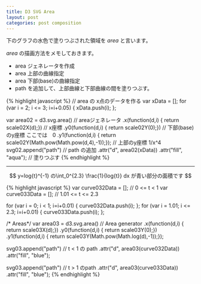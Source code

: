 ```yaml
---
title: D3 SVG Area
layout: post
categories: post composition
---
```


下のグラフの水色で塗りつぶされた領域を *area* と言います。

*area* の描画方法をメモしておきます。
  
<div id="svg02"></div>

  * area ジェネレータを作成
  * area 上部の曲線指定
  * area 下部(base)の曲線指定
  * path を追加して、上部曲線と下部曲線の間を塗りつぶす。

{% highlight javascript %}
// area の x点のデータを作る
var xData = [];
for (var i = 2; i <= 3; i=i+0.05) {
  xData.push(i);
};

var area02 = d3.svg.area() // areaジェネレータ
        .x(function(d,i) { return scale02X(d);})  // x座標
        .y0(function(d,i) { return scale02Y(0);}) // 下部(base)のy座標 ここでは　0
        .y1(function(d,i) { return scale02Y(Math.pow(Math.pow(d,4),-1));}); // 上部のy座標 1/x^4
    svg02.append("path") // path の追加
        .attr("d", area02(xData))
        .attr("fill", "aqua"); // 塗りつぶす
{% endhighlight %}

-----

$$
y=log{t}^{-1} の\int_0^{2.3} \frac{1}{log{t}} dx が青い部分の面積です
$$
<div id="ins03"></div>

{% highlight javascript %}
var curve032Data = []; // 0 <= t < 1
var curve033Data = []; // 1.01 <= t <= 2.3

for (var i = 0; i < 1; i=i+0.01) {
  curve032Data.push(i);
};
for (var i = 1.01; i <= 2.3; i=i+0.01) {
  curve033Data.push(i);
};


/* Areas*/
var area03 = d3.svg.area() // Area generator
        .x(function(d,i) { return scale03X(d);})
        .y0(function(d,i) { return scale03Y(0);})
        .y1(function(d,i) { return scale03Y(Math.pow(Math.log(d),-1));});

svg03.append("path") // t < 1 の path
        .attr("d", area03(curve032Data))
        .attr("fill", "blue");

svg03.append("path") // t > 1 のpath
        .attr("d", area03(curve033Data))
        .attr("fill", "blue");
{% endhighlight %}

<script type="text/javascript" src="http://cdn.mathjax.org/mathjax/latest/MathJax.js?config=TeX-AMS-MML_HTMLorMML"></script>
<script src="http://d3js.org/d3.v3.min.js" charset="utf-8"></script>
<script>

var gHeight = 400;
var gWidth = 600;
/* 積分　*/
var svg02 = d3.select("#svg02").append("svg")
                                 .attr("height",gHeight)
                                 .attr("width",gWidth)
                                 .style("background","black");
var texts = [
  {"x":30,"y":20,"txt":"y"},  
  {"x":580,"y":390,"txt":"x"}
];
     
svg02.selectAll("text")
   .data(texts)
   .enter()
   .append("text")
   .attr("x", function(d) { return d.x;} )
   .attr("y", function(d) { return d.y;})
   .text(function(d) {return d.txt;})
   .attr("font-family", "sans-serif")
   .attr("font-size", "20px")
   .style("fill","white");

var curve02Data = [];
for (var i = 1; i <= 5; i=i+0.05) {
  curve02Data.push(i);
};

var curve021Data = [];
for (var i = 2; i <= 3; i=i+0.05) {
  curve021Data.push(i);
};

/* 軸 */
var scale02X = d3.scale.linear()
                          .domain([0,4.5])
                          .range([50,600]);
                          
var scale02Y = d3.scale.linear()
                           .domain([0.07,-0.00])
                           .range([0,370]);   
                           

var xAxis02 = d3.svg.axis()
                  .scale(scale02X)
                  .tickValues([0, 1, 2, 3, 4])
                  .tickPadding(5)
                  .tickFormat(d3.format("d"));

var xAxis02Group = svg02.append("g")
                      .attr("transform","translate(0,"+ scale02Y(0)+")")
                      .attr("stroke","white")
                      .call(xAxis02);   
                      

var yAxis02 = d3.svg.axis()
                  .scale(scale02Y)
                  .orient(["left"])
                  .tickPadding(0)
                  .tickValues([0, 0.01,0.02, 0.03, 0.04, 0.05,0.06]);

var yAxis02Group = svg02.append("g")
.attr("transform","translate(" + scale02X(0) + ",0)")
                      .attr("stroke","white")
                      .call(yAxis02);                                              
var area02 = d3.svg.area()
        .x(function(d,i) { return scale02X(d);})
        .y0(function(d,i) { return scale02Y(0);})
        .y1(function(d,i) { return scale02Y(Math.pow(Math.pow(d,4),-1));});
    svg02.append("path")
        .attr("d", area02(curve021Data))
        .attr("fill", "aqua");

var curve02 = d3.svg.line()
             .x(function(d,i) { return scale02X(d); })
             .y(function(d,i) { return scale02Y(Math.pow(Math.pow(d,4),-1)); })
             .interpolate("linear");

var Curve02 = svg02.append("path")
                    .attr("d", curve02(curve02Data))   
                    .attr("transform", "translate(0,0)")  
                      .attr("stroke", "gold")
                      .attr("stroke-width", 2)
                      .style("fill", "none");

/* *****************  
      1 / log t
   *****************  */
var svg03 = d3.select("#ins03").append("svg")
                                 .attr("height",gHeight)
                                 .attr("width",gWidth)
                                 .style("background","black");
/* Scale*/
var scale03X = d3.scale.linear()
                          .domain([0,4.5])
                          .range([40,590]);
                          
var scale03Y = d3.scale.linear()
                           .domain([4.2,-3])
                           .range([10,380]);   

var texts = [
  {"x":50,"y":20,"txt":""},
  {"x":2.3,"y":-0.5,"txt":"x"},  
  {"x":4.5,"y":-0.5,"txt":"t"}
];
     
svg03.selectAll("text")
   .data(texts)
   .enter()
   .append("text")
   .attr("x", function(d) { return scale03X(d.x);} )
   .attr("y", function(d) { return scale03Y(d.y);})
   .text(function(d) {return d.txt;})
   .attr("font-family", "sans-serif")
   .attr("font-size", "20px")
   .style("fill","white");

var curve031Data = [];
var curve032Data = [];
var curve033Data = [];

for (var i = 1.01; i < 5; i=i+0.01) {
  curve031Data.push(i);
};
for (var i = 0; i < 1; i=i+0.01) {
  curve032Data.push(i);
};
for (var i = 1.01; i <= 2.3; i=i+0.01) {
  curve033Data.push(i);
};


/* Areas*/
var area03 = d3.svg.area()
        .x(function(d,i) { return scale03X(d);})
        .y0(function(d,i) { return scale03Y(0);})
        .y1(function(d,i) { return scale03Y(Math.pow(Math.log(d),-1));});
svg03.append("path")
        .attr("d", area03(curve032Data))
        .attr("fill", "blue");
svg03.append("path")
        .attr("d", area03(curve033Data))
        .attr("fill", "blue");

/* Lines */
var curve03 = d3.svg.line()
             .x(function(d,i) { return scale03X(d); })
             .y(function(d,i) { return scale03Y(Math.pow(Math.log(d),-1)); })
             .interpolate("linear");

var Curve031 = svg03.append("path")
                    .attr("d", curve03(curve031Data))   
                    .attr("transform", "translate(0,0)")  
                      .attr("stroke", "gold")
                      .attr("stroke-width", 2)
                      .style("fill", "none");

var Curve032 = svg03.append("path")
                    .attr("d", curve03(curve032Data))   
                    .attr("transform", "translate(0,0)")  
                      .attr("stroke", "gold")
                      .attr("stroke-width", 2)
                      .style("fill", "none");

/* 軸 */
var xAxis03 = d3.svg.axis()
                  .scale(scale03X)
                  .tickValues([1, 2, 3, 4])
                  .tickPadding(10)
                  .tickFormat(d3.format("d"));

var xAxis03Group = svg03.append("g")
                      .attr("transform","translate(0,"+ scale03Y(0)+")")
                      .attr("stroke","white")
                      .attr("stroke-width","2")
                      .style("fill","none")
                      .call(xAxis03);   

var yAxis03 = d3.svg.axis()
                  .scale(scale03Y)
                  .orient(["left"])
                  .tickPadding(2)
                  .tickValues([-2,-1,0,1,2,3,4])
                  .tickFormat(d3.format("d"));

var yAxis03Group = svg03.append("g")
                      .attr("transform","translate(" + scale03X(0) + ",0)")
                      .attr("stroke","white")
                      .attr("stroke-width","2")
                      .style("fill","none")
                      .call(yAxis03);                                 

                    
</script>